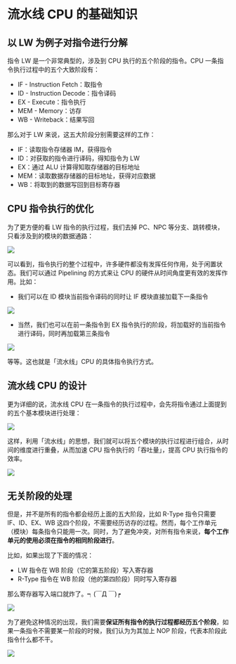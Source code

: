 # 流水线 CPU 的基础知识

## 以 LW 为例子对指令进行分解

指令 LW 是一个非常典型的，涉及到 CPU 执行的五个阶段的指令。CPU 一条指令执行过程中的五个大致阶段有：

- IF - Instruction Fetch：取指令
- ID - Instruction Decode：指令译码
- EX - Execute：指令执行
- MEM - Memory：访存
- WB - Writeback：结果写回

那么对于 LW 来说，这五大阶段分别需要这样的工作：

- IF：读取指令存储器 IM，获得指令
- ID：对获取的指令进行译码，得知指令为 LW
- EX：通过 ALU 计算得知取存储器的目标地址
- MEM：读取数据存储器的目标地址，获得对应数据
- WB：将取到的数据写回到目标寄存器

## CPU 指令执行的优化

为了更方便的看 LW 指令的执行过程，我们去掉 PC、NPC 等分支、跳转模块，只看涉及到的模块的数据通路：

![](https://i.loli.net/2019/09/03/UtW1kRGmuz4y37L.png)

可以看到，指令执行的整个过程中，许多硬件都没有发挥任何作用，处于闲置状态。我们可以通过 Pipelining 的方式来让 CPU 的硬件从时间角度更有效的发挥作用。比如：

- 我们可以在 ID 模块当前指令译码的同时让 IF 模块直接加载下一条指令

![](https://i.loli.net/2019/09/03/LeEaH46pzdXNRni.png)

- 当然，我们也可以在前一条指令到 EX 指令执行的阶段，将加载好的当前指令进行译码，同时再加载第三条指令

![](https://i.loli.net/2019/09/03/VXx4LCeTpWKNRGM.png)

等等。这也就是「流水线」CPU 的具体指令执行方式。

## 流水线 CPU 的设计

更为详细的说，流水线 CPU 在一条指令的执行过程中，会先将指令通过上面提到的五个基本模块进行处理：

![](https://i.loli.net/2019/09/03/XUk4Czw8367NeWu.png)

这样，利用「流水线」的思想，我们就可以将五个模块的执行过程进行组合，从时间的维度进行重叠，从而加速 CPU 指令执行的「吞吐量」，提高 CPU 执行指令的效率。

![](https://i.loli.net/2019/09/03/dMQ1C2tZYIBX6U9.png)

## 无关阶段的处理

但是，并不是所有的指令都会经历上面的五大阶段，比如 R-Type 指令只需要 IF、ID、EX、WB 这四个阶段，不需要经历访存的过程。然而，每个工作单元（模块）每条指令只能用一次。同时，为了避免冲突，对所有指令来说，**每个工作单元的使用必须在指令的相同阶段进行**。

比如，如果出现了下面的情况：

- LW 指令在 WB 阶段（它的第五阶段）写入寄存器
- R-Type 指令在 WB 阶段（他的第四阶段）同时写入寄存器

那么寄存器写入端口就炸了。┑(￣Д ￣)┍

![](https://i.loli.net/2019/09/03/byFehnCfx5q7OZz.png)

为了避免这种情况的出现，我们需要**保证所有指令的执行过程都经历五个阶段**，如果一条指令不需要某一阶段的时候，我们认为为其加上 NOP 阶段，代表本阶段此指令什么都不干。

![](https://i.loli.net/2019/09/03/kp1i4eIqw2VmWba.png)
